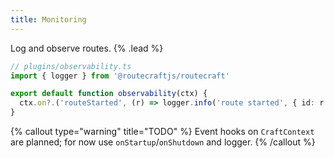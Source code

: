 ```yaml
---
title: Monitoring
---
```


Log and observe routes. {% .lead %}

```ts
// plugins/observability.ts
import { logger } from '@routecraftjs/routecraft'

export default function observability(ctx) {
  ctx.on?.('routeStarted', (r) => logger.info('route started', { id: r.id }))
}
```

{% callout type="warning" title="TODO" %}
Event hooks on `CraftContext` are planned; for now use `onStartup`/`onShutdown` and logger.
{% /callout %}
